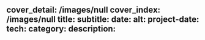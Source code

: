 cover_detail: /images/null
cover_index: /images/null
title:
subtitle:
date:
alt:
project-date:
tech:
category:
description:
---

